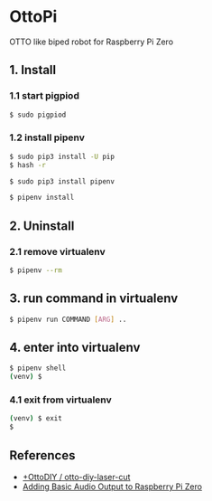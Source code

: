 # OttoPi

OTTO like biped robot for Raspberry Pi Zero

## 1. Install

### 1.1 start pigpiod

```bash
$ sudo pigpiod
```


### 1.2 install pipenv

```bash
$ sudo pip3 install -U pip
$ hash -r

$ sudo pip3 install pipenv

$ pipenv install
```


## 2. Uninstall

### 2.1 remove virtualenv

```bash
$ pipenv --rm
```


## 3. run command in virtualenv

```bash
$ pipenv run COMMAND [ARG] ..
```

## 4. enter into virtualenv

```bash
$ pipenv shell
(venv) $
```

### 4.1 exit from virtualenv

```bash
(venv) $ exit
$
```

## References

- [+OttoDIY / otto-diy-laser-cut](https://wikifactory.com/+OttoDIY/otto-diy-laser-cut)
- [Adding Basic Audio Output to Raspberry Pi Zero](https://learn.adafruit.com/adding-basic-audio-ouput-to-raspberry-pi-zero/pi-zero-pwm-audio)
